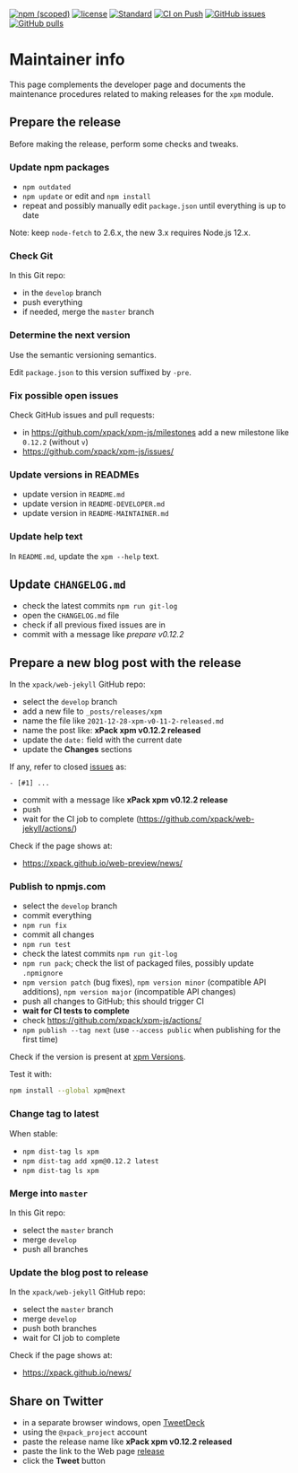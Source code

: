 [![npm (scoped)](https://img.shields.io/npm/v/xpm.svg)](https://www.npmjs.com/package/xpm/)
[![license](https://img.shields.io/github/license/xpack/xpm-js.svg)](https://github.com/xpack/xpm-js/blob/master/LICENSE)
[![Standard](https://img.shields.io/badge/code_style-standard-brightgreen.svg)](https://standardjs.com/)
[![CI on Push](https://github.com/xpack/xpm-js/actions/workflows/node-ci.yml/badge.svg)](https://github.com/xpack/xpm-js/actions/)
[![GitHub issues](https://img.shields.io/github/issues/xpack/xpm-js.svg)](https://github.com/xpack/xpm-js/issues/)
[![GitHub pulls](https://img.shields.io/github/issues-pr/xpack/xpm-js.svg)](https://github.com/xpack/xpm-js/pulls/)

# Maintainer info

This page complements the developer page and documents the
maintenance procedures related to making releases for the
`xpm` module.

## Prepare the release

Before making the release, perform some checks and tweaks.

### Update npm packages

- `npm outdated`
- `npm update` or edit and `npm install`
- repeat and possibly manually edit `package.json` until everything is
  up to date

Note: keep `node-fetch` to 2.6.x, the new 3.x requires Node.js 12.x.

### Check Git

In this Git repo:

- in the `develop` branch
- push everything
- if needed, merge the `master` branch

### Determine the next version

Use the semantic versioning semantics.

Edit `package.json` to this version suffixed by `-pre`.

### Fix possible open issues

Check GitHub issues and pull requests:

- in <https://github.com/xpack/xpm-js/milestones>
add a new milestone like `0.12.2` (without `v`)
- <https://github.com/xpack/xpm-js/issues/>

### Update versions in READMEs

- update version in `README.md`
- update version in `README-DEVELOPER.md`
- update version in `README-MAINTAINER.md`

### Update help text

In `README.md`, update the `xpm --help` text.

## Update `CHANGELOG.md`

- check the latest commits `npm run git-log`
- open the `CHANGELOG.md` file
- check if all previous fixed issues are in
- commit with a message like _prepare v0.12.2_

## Prepare a new blog post with the release

In the `xpack/web-jekyll` GitHub repo:

- select the `develop` branch
- add a new file to `_posts/releases/xpm`
- name the file like `2021-12-28-xpm-v0-11-2-released.md`
- name the post like: **xPack xpm v0.12.2 released**
- update the `date:` field with the current date
- update the **Changes** sections

If any, refer to closed
[issues](https://github.com/xpack/xpm-js/issues/)
as:

```console
- [#1] ...
```

- commit with a message like **xPack xpm v0.12.2 release**
- push
- wait for the CI job to complete (<https://github.com/xpack/web-jekyll/actions/>)

Check if the page shows at:

- <https://xpack.github.io/web-preview/news/>

### Publish to npmjs.com

- select the `develop` branch
- commit everything
- `npm run fix`
- commit all changes
- `npm run test`
- check the latest commits `npm run git-log`
- `npm run pack`; check the list of packaged files, possibly
  update `.npmignore`
- `npm version patch` (bug fixes), `npm version minor` (compatible API
  additions), `npm version major` (incompatible API changes)
- push all changes to GitHub; this should trigger CI
- **wait for CI tests to complete**
- check <https://github.com/xpack/xpm-js/actions/>
- `npm publish --tag next` (use `--access public` when publishing for the first time)

Check if the version is present at
[xpm Versions](https://www.npmjs.com/package/xpm?activeTab=versions).

Test it with:

```bash
npm install --global xpm@next
```

### Change tag to latest

When stable:

- `npm dist-tag ls xpm`
- `npm dist-tag add xpm@0.12.2 latest`
- `npm dist-tag ls xpm`

### Merge into `master`

In this Git repo:

- select the `master` branch
- merge `develop`
- push all branches

### Update the blog post to release

In the `xpack/web-jekyll` GitHub repo:

- select the `master` branch
- merge `develop`
- push both branches
- wait for CI job to complete

Check if the page shows at:

- <https://xpack.github.io/news/>

## Share on Twitter

- in a separate browser windows, open [TweetDeck](https://tweetdeck.twitter.com/)
- using the `@xpack_project` account
- paste the release name like **xPack xpm v0.12.2 released**
- paste the link to the Web page
  [release](https://xpack.github.io/xpm/releases/)
- click the **Tweet** button
